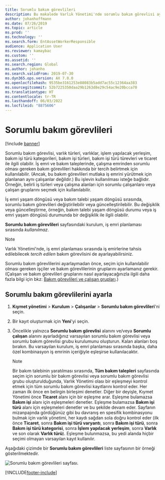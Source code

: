 ```yaml
---
title: Sorumlu bakım görevlileri
description: Bu makalede Varlık Yönetimi'nde sorumlu bakım görevlisi ayarlama işlemi açıklanmaktadır.
author: johanhoffmann
ms.date: 07/26/2019
ms.topic: article
ms.prod: ''
ms.technology: ''
ms.search.form: EntAssetWorkerResponsible
audience: Application User
ms.reviewer: kamaybac
ms.custom: ''
ms.assetid: ''
ms.search.region: Global
ms.author: johanho
ms.search.validFrom: 2019-07-30
ms.dyn365.ops.version: AX 7.0.0
ms.openlocfilehash: 9535be3161253e88083b5add7ac55c12364aa383
ms.sourcegitcommit: 52b7225350daa29b1263d8e29c54ac9e20bcca70
ms.translationtype: HT
ms.contentlocale: tr-TR
ms.lasthandoff: 06/03/2022
ms.locfileid: "8875606"
---
```

# <a name="responsible-maintenance-workers"></a>Sorumlu bakım görevlileri

[!include [banner](../../includes/banner.md)]

 

Sorumlu bakım görevlisi, varlık türleri, varlıklar, işlem yapılacak yerleşim, bakım işi türü kategorileri, bakım işi türleri, bakım işi türü türevleri ve ticaret ile ilgili olabilir. İş emri ve bakım taleplerinde, çalışma emrinden sorumlu olması gereken bakım görevlileri hakkında bir tercih belirtmek için kullanılabilir. (Ancak, bu bakım görevlileri mutlaka iş emrini yürütmek için planlanan aynı çalışanlar değildir.) Bu işlevin kullanılması isteğe bağlıdır. Örneğin, belirli iş türleri veya çalışma alanları için sorumlu çalışanlaro veya çalışan gruplarını seçmek için kullanılabilir.

İş emri yaşam döngüsü veya bakım talebi yaşam döngüsü sırasında, sorumlu bakım görevlileri değiştirilebilir veya güncelleştirilebilir. Bu değişiklik veya güncelleştirme, örneğin, bakım talebi yaşam döngüsü durumu veya iş emri yaşam döngüsü durumunda bir değişiklik ile ilgili olabilir.

**Sorumlu bakım görevlileri** sayfasındaki kurulum, iş emri planlaması sırasında *kullanılmaz*.

> [!NOTE]
> Varlık Yönetimi'nde, iş emri planlaması sırasında iş emirlerine tahsis edilebilecek *tercih edilen* bakım görevlisini de ayarlayabilirsiniz.

Sorumlu bakım görevlilerini ayarlaymadan önce, seçim için kullanılabilir olması gereken işçiler ve bakım görevlilerinin gruplarını ayarlamanız gerekir. (Çalışan ve bakım görevlileri gruplarını nasıl ayarlayacağınızla ilgili daha fazla bilgi için bkz: [Bakım görevlileri ve çalışan grupları](../setup-for-objects/workers-and-worker-groups.md).)

## <a name="set-up-responsible-maintenance-workers"></a>Sorumlu bakım görevlilerini ayarla

1. **Kıymet yönetimi** \> **Kurulum** \> **Çalışanlar** \> **Sorumlu bakım görevlileri**'ni seçin.
2. Bir kayıt oluşturmak için **Yeni**'yi seçin.
3. Öncelikle yalnızca **Sorumlu bakım görevlisi** alanını ve/veya **Sorumlu çalışan** alanını ayarladığınız varsayılan sorumlu bakım görevlisi veya sorumlu bakım görevlisi grubu kurulumunu oluşturun. Kalan alanları boş bırakın. Bu varsayılan kurulum, iş emri planlaması sırasında başka, daha özel kombinasyon iş emrinin içeriğiyle eşleşirse kullanılacaktır.

    > [!NOTE]
    > Bir bakım talebinin yaratılması sırasında, **Tüm bakım talepleri** sayfasında seçim için sorumlu bir bakım görevlisi veya sorumlu bakım görevlisi grubu oluşturulduğunda, Varlık Yönetimi olası bir eşleşmeyi kontrol etmek için tüm sorumlu bakım görevlisi kayıtlarını kontrol eder. Her zaman ilk önce en belirgin birleşimi denetler. Diğer bir deyişle, Kıymet Yönetimi önce **Ticaret** alanı için bir eşleşme arar. Eşleşme bulamazsa **Bakım işi** alanı için eşleşmeleri denetler. Eşleşme bulamazsa **Bakım işi türü** alanı için eşleşmeleri denetler ve bu şekilde devam eder. Sayfanın mizanpajında gördüğünüz gibi bu davranış en spesifik kombinasyonu bulmak için varlık yönetimi, her kaydı sağdan sola doğru kontrol eder (ilk önce **Ticaret**, sonra **Bakım işi türü varyantı**, sonra **Bakım işi türü**, sonra **Bakım işi türü kategorisi**, sonra **İşlem yapılacak yerleşim**, sonra **Varlık** ve son olarak **Varlık türü**). Eşleşme bulunmazsa, bu yedi alanda hiçbir seçimi olmayan varsayılan kayıt kullanılır.

Aşağıdaki çizimde bir **Sorumlu bakım görevlileri** liste sayfasının bir örneği gösterilmektedir.

![Sorumlu bakım görevlileri sayfası.](media/08-setup-for-requests.png)


[!INCLUDE[footer-include](../../../includes/footer-banner.md)]